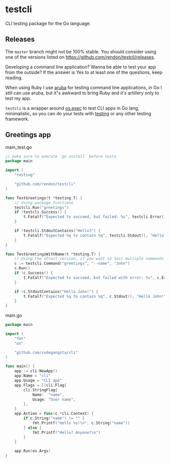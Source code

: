 # testcli
CLI testing package for the Go language.

## Releases
The `master` branch might not be 100% stable. You should consider using one of the versions listed on https://github.com/rendon/testcli/releases.

Developing a command line application? Wanna be able to test your app from the outside? If the answer is Yes to at least one of the questions, keep reading.

When using Ruby I use [aruba](https://github.com/cucumber/aruba) for testing command line applications, in Go I still can use aruba, but it"s awkward to bring Ruby and it's artillery only to test my app.

`testcli` is a wrapper around [os.exec](https://golang.org/pkg/os/exec/) to test CLI apps in Go lang, minimalistic, so you can do your tests with [testing](https://golang.org/pkg/testing/) or any other testing framework.


## Greetings app
main\_test.go
```go
// make sure to execute `go install` before tests
package main

import (
	"testing"

	"github.com/rendon/testcli"
)

func TestGreetings(t *testing.T) {
	// Using package functions
	testcli.Run("greetings")
	if !testcli.Success() {
		t.Fatalf("Expected to succeed, but failed: %s", testcli.Error())
	}

	if !testcli.StdoutContains("Hello?") {
		t.Fatalf("Expected %q to contain %q", testcli.Stdout(), "Hello?")
	}
}

func TestGreetingsWithName(t *testing.T) {
	// Using the struct version, if you want to test multiple commands
	c := testcli.Command("greetings", "--name", "John")
	c.Run()
	if !c.Success() {
		t.Fatalf("Expected to succeed, but failed with error: %s", c.Error())
	}

	if !c.StdoutContains("Hello John!") {
		t.Fatalf("Expected %q to contain %q", c.Stdout(), "Hello John!")
	}
}
```


main.go
```go
package main

import (
	"fmt"
	"os"

	"github.com/codegangsta/cli"
)

func main() {
	app := cli.NewApp()
	app.Name = "cli"
	app.Usage = "CLI app"
	app.Flags = []cli.Flag{
		cli.StringFlag{
			Name:  "name",
			Usage: "User name",
		},
	}
	app.Action = func(c *cli.Context) {
		if c.String("name") != "" {
			fmt.Printf("Hello %s!\n", c.String("name"))
		} else {
			fmt.Printf("Hello? Anyone?\n")
		}
	}

	app.Run(os.Args)
}
```

